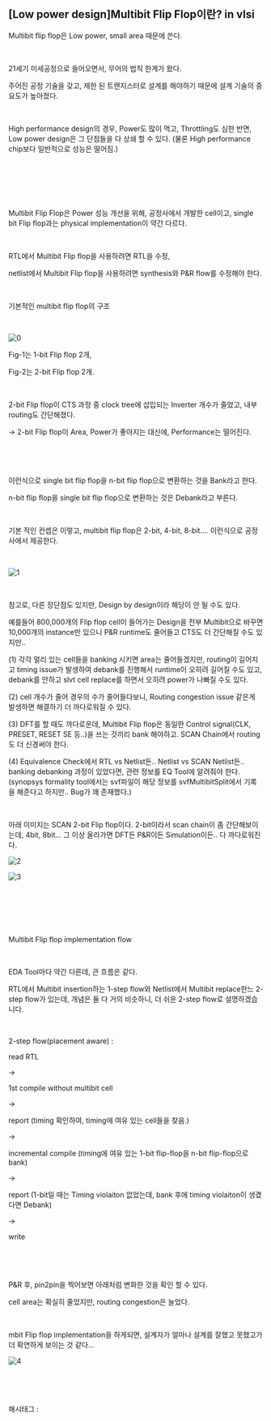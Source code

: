 ## [Low power design]Multibit Flip Flop이란? in vlsi

Multibit flip flop은 Low power, small area 때문에 쓴다.

​

21세기 미세공정으로 들어오면서, 무어의 법칙 한계가 왔다.

주어진 공정 기술을 갖고, 제한 된 트랜지스터로 설계를 해야하기 때문에 설계 기술의 중요도가 높아졌다.

​

High performance design의 경우, Power도 많이 먹고, Throttling도 심한 반면, Low power design은 그 단점들을 다 상쇄 할 수 있다. (물론 High performance chip보다 일반적으로 성능은 떨어짐.)

​

​

​

Multibit Flip Flop은 Power 성능 개선을 위해, 공정사에서 개발한 cell이고, single bit Flip flop과는 physical implementation이 약간 다르다.

​

RTL에서 Multibit Flip flop을 사용하려면 RTL을 수정,

netlist에서 Multibit Flip flop을 사용하려면 synthesis와 P&R flow를 수정해야 한다.

​

기본적인 multibit flip flop의 구조

​

![0](./asset/0.png)

Fig-1는 1-bit Flip flop 2개,

Fig-2는 2-bit Flip flop 2개.

​

2-bit Flip flop이 CTS 과정 중 clock tree에 삽입되는 Inverter 개수가 줄었고, 내부 routing도 간단해졌다.

-> 2-bit Flip flop이 Area, Power가 좋아지는 대신에, Performance는 떨어진다.

​

​

이런식으로 single bit flip flop을 n-bit flip flop으로 변환하는 것을 Bank라고 한다.

n-bit flip flop을 single bit flip flop으로 변환하는 것은 Debank라고 부른다.

​

기본 적인 컨셉은 이렇고, multibit flip flop은 2-bit, 4-bit, 8-bit.... 이런식으로 공정사에서 제공한다.

​

![1](./asset/1.png)

​

참고로, 다른 장단점도 있지만, Design by design이라 해당이 안 될 수도 있다.

예를들어 800,000개의 Flip flop cell이 들어가는 Design을 전부 Multibit으로 바꾸면 10,000개의 instance만 있으니 P&R runtime도 줄어들고 CTS도 더 간단해질 수도 있지만..

(1) 각각 멀리 있는 cell들을 banking 시키면 area는 줄어들겠지만, routing이 길어지고 timing issue가 발생하여 debank를 진행해서 runtime이 오히려 길어질 수도 있고, debank를 안하고 slvt cell replace를 하면서 오히려 power가 나빠질 수도 있다.

(2) cell 개수가 줄어 경우의 수가 줄어들다보니, Routing congestion issue 같은게 발생하면 해결하기 더 까다로워질 수 있다.

(3) DFT를 할 때도 까다로운데, Multibit Flip flop은 동일한 Control signal(CLK, PRESET, RESET SE 등..)을 쓰는 것끼리 bank 해야하고. SCAN Chain에서 routing도 더 신경써야 한다.

(4) Equivalence Check에서 RTL vs Netlist든.. Netlist vs SCAN Netlist든.. banking debanking 과정이 있었다면, 관련 정보를 EQ Tool에 알려줘야 한다. (synopsys formality tool에서는 svf파일이 해당 정보를 svfMultibitSplit에서 기록을 해준다고 하지만.. Bug가 꽤 존재했다.)

​

아래 이미지는 SCAN 2-bit Flip flop이다. 2-bit이라서 scan chain이 좀 간단해보이는데, 4bit, 8bit... 그 이상 올라가면 DFT든 P&R이든 Simulation이든.. 다 까다로워진다.

![2](./asset/2.png)

![3](./asset/3.png)

​

​

​

Multibit Flip flop implementation flow

​

EDA Tool마다 약간 다른데, 큰 흐름은 같다.

RTL에서 Multibit insertion하는 1-step flow와 Netlist에서 Multibit replace한느 2-step flow가 있는데, 개념은 둘 다 거의 비슷하니, 더 쉬운 2-step flow로 설명하겠습니다.

​

2-step flow(placement aware) : 

read RTL

->

1st compile without multibit cell

->

report (timing 확인하여, timing에 여유 있는 cell들을 찾음.)

->

incremental compile (timing에 여유 있는 1-bit flip-flop을 n-bit flip-flop으로 bank)

-> 

report (1-bit일 때는 Timing violaiton 없었는데, bank 후에 timing violaiton이 생겼다면 Debank)

->

write

​

​

P&R 후, pin2pin을 찍어보면 아래처럼 변화한 것을 확인 할 수 있다.

cell area는 확실히 줄었지만, routing congestion은 늘었다.

​

mbit Flip flop implementation을 하게되면, 설계자가 얼마나 설계를 잘했고 못했고가 더 확연하게 보이는 것 같다...

![4](./asset/4.png)

​

​

 해시태그 : 